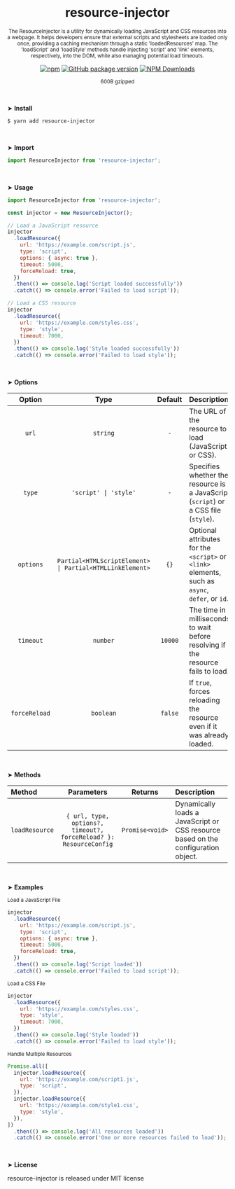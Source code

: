 <div align="center">
<br>

<h1>resource-injector</h1>

<p><sup>The ResourceInjector is a utility for dynamically loading JavaScript and CSS resources into a webpage. It helps developers ensure that external scripts and stylesheets are loaded only once, providing a caching mechanism through a static 'loadedResources' map. The 'loadScript' and 'loadStyle' methods handle injecting 'script' and 'link' elements, respectively, into the DOM, while also managing potential load timeouts.</sup></p>

[![npm](https://img.shields.io/npm/v/resource-injector.svg?colorB=brightgreen)](https://www.npmjs.com/package/resource-injector)
[![GitHub package version](https://img.shields.io/github/package-json/v/ux-ui-pro/resource-injector.svg)](https://github.com/ux-ui-pro/resource-injector)
[![NPM Downloads](https://img.shields.io/npm/dm/resource-injector.svg?style=flat)](https://www.npmjs.org/package/resource-injector)

<sup>600B gzipped</sup>

</div>
<br>

&#10148; **Install**
```console
$ yarn add resource-injector
```
<br>

&#10148; **Import**
```javascript
import ResourceInjector from 'resource-injector';
```
<br>

&#10148; **Usage**
```javascript
import ResourceInjector from 'resource-injector';

const injector = new ResourceInjector();

// Load a JavaScript resource
injector
  .loadResource({
    url: 'https://example.com/script.js',
    type: 'script',
    options: { async: true },
    timeout: 5000,
    forceReload: true,
  })
  .then(() => console.log('Script loaded successfully'))
  .catch(() => console.error('Failed to load script'));

// Load a CSS resource
injector
  .loadResource({
    url: 'https://example.com/styles.css',
    type: 'style',
    timeout: 7000,
  })
  .then(() => console.log('Style loaded successfully'))
  .catch(() => console.error('Failed to load style'));
```
<br>

&#10148; **Options**

|    Option     |                           Type                           | Default | Description                                                                                     |
|:-------------:|:--------------------------------------------------------:|:-------:|:------------------------------------------------------------------------------------------------|
|     `url`     |                         `string`                         |   `-`   | The URL of the resource to load (JavaScript or CSS).                                            |
|    `type`     |                  `'script' \| 'style'`                   |   `-`   | Specifies whether the resource is a JavaScript (`script`) or a CSS file (`style`).              |
|   `options`   | `Partial<HTMLScriptElement> \| Partial<HTMLLinkElement>` |  `{}`   | Optional attributes for the `<script>` or `<link>` elements, such as `async`, `defer`, or `id`. |
|   `timeout`   |                         `number`                         | `10000` | The time in milliseconds to wait before resolving if the resource fails to load.                |
| `forceReload` |                        `boolean`                         | `false` | If `true`, forces reloading the resource even if it was already loaded.                         |

<br>

&#10148; **Methods**

| Method         |                            Parameters                             |     Returns     | Description                                                                       |
|:---------------|:-----------------------------------------------------------------:|:---------------:|:----------------------------------------------------------------------------------|
| `loadResource` | `{ url, type, options?, timeout?, forceReload? }: ResourceConfig` | `Promise<void>` | Dynamically loads a JavaScript or CSS resource based on the configuration object. |
<br>

&#10148; **Examples**

<sub>Load a JavaScript File</sub>
```javascript
injector
  .loadResource({
    url: 'https://example.com/script.js',
    type: 'script',
    options: { async: true },
    timeout: 5000,
    forceReload: true,
  })
  .then(() => console.log('Script loaded'))
  .catch(() => console.error('Failed to load script'));
```

<sub>Load a CSS File</sub>
```javascript
injector
  .loadResource({
    url: 'https://example.com/styles.css',
    type: 'style',
    timeout: 7000,
  })
  .then(() => console.log('Style loaded'))
  .catch(() => console.error('Failed to load style'));
```

<sub>Handle Multiple Resources</sub>
```javascript
Promise.all([
  injector.loadResource({
    url: 'https://example.com/script1.js',
    type: 'script',
  }),
  injector.loadResource({
    url: 'https://example.com/style1.css',
    type: 'style',
  }),
])
  .then(() => console.log('All resources loaded'))
  .catch(() => console.error('One or more resources failed to load'));
```
<br>

&#10148; **License**

resource-injector is released under MIT license
